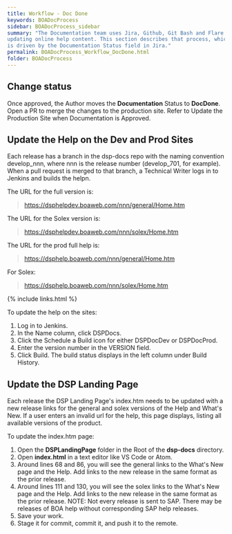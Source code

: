 ```yaml
---
title: Workflow - Doc Done
keywords: BOADocProcess
sidebar: BOADocProcess_sidebar
summary: "The Documentation team uses Jira, Github, Git Bash and Flare when
updating online help content. This section describes that process, which
is driven by the Documentation Status field in Jira."
permalink: BOADocProcess_Workflow_DocDone.html
folder: BOADocProcess
---
```

## Change status

Once approved, the Author moves the **Documentation** Status to **DocDone**. Open a PR to merge the changes to the production site. Refer to Update the Production Site when Documentation is Approved.

## Update the Help on the Dev and Prod Sites

Each release has a branch in the dsp-docs repo with the naming convention develop\_nnn, where nnn is the release number (develop\_701, for example). When a pull request is merged to that branch, a Technical Writer logs in to Jenkins and builds the helpn.

The URL for the full version is:

> https://dsphelpdev.boaweb.com/nnn/general/Home.htm

The URL for the Solex version is:

> https://dsphelpdev.boaweb.com/nnn/solex/Home.htm

The URL for the prod full help is:

> https://dsphelp.boaweb.com/nnn/general/Home.htm

For Solex:

> https://dsphelp.boaweb.com/nnn/solex/Home.htm

{% include links.html %}

To update the help on the sites:
1.  Log in to Jenkins.
2.  In the Name column, click DSPDocs.
3.  Click  the Schedule a Build icon for either DSPDocDev or DSPDocProd.
4.  Enter the version number in the VERSION field.
5.  Click Build. 
The build status displays in the left column under Build History. 

## Update the DSP Landing Page

Each release the DSP Landing Page's index.htm needs to be updated with a new release links for the general and solex versions of the Help and What's New. If a user enters an invalid url for the help, this page displays, listing all available versions of the product. 

To update the index.htm page:
1. Open the **DSPLandingPage** folder in the Root of the **dsp-docs** directory.
2. Open **index.html** in a text editor like VS Code or Atom.
3. Around lines 68 and 86, you will see the general links to the What's New page and the Help. Add links to the new release in the same format as the prior release.
4. Around lines 111 and 130, you will see the solex links to the What's New page and the Help. Add links to the new release in the same format as the prior release. 
NOTE: Not every release is sent to SAP. There may be releases of BOA help without corresponding SAP help releases. 
5. Save your work.
6. Stage it for commit, commit it, and push it to the remote.
